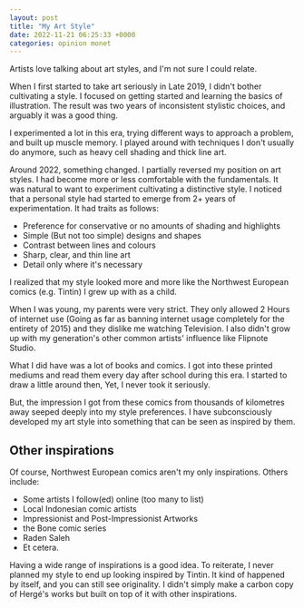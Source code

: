 ```yaml
---
layout: post
title: "My Art Style"
date: 2022-11-21 06:25:33 +0000
categories: opinion monet
---
```


Artists love talking about art styles, and I'm not sure I could relate.

When I first started to take art seriously in Late 2019, I didn't bother cultivating a style. I focused on getting started and learning the basics of illustration. The result was two years of inconsistent stylistic choices, and arguably it was a good thing.

I experimented a lot in this era, trying different ways to approach a problem, and built up muscle memory. I played around with techniques I don't usually do anymore, such as heavy cell shading and thick line art.

Around 2022, something changed. I partially reversed my position on art styles. I had become more or less comfortable with the fundamentals. It was natural to want to experiment cultivating a distinctive style. I noticed that a personal style had started to emerge from 2+ years of experimentation. It had traits as follows:

- Preference for conservative or no amounts of shading and highlights
- Simple (But not too simple) designs and shapes
- Contrast between lines and colours
- Sharp, clear, and thin line art
- Detail only where it's necessary

I realized that my style looked more and more like the Northwest European comics (e.g. Tintin) I grew up with as a child.

When I was young, my parents were very strict. They only allowed 2 Hours of internet use (Going as far as banning internet usage completely for the entirety of 2015) and they dislike me watching Television. I also didn't grow up with my generation's other common artists' influence like Flipnote Studio.

What I did have was a lot of books and comics. I got into these printed mediums and read them every day after school during this era. I started to draw a little around then, Yet, I never took it seriously.

But, the impression I got from these comics from thousands of kilometres away seeped deeply into my style preferences. I have subconsciously developed my art style into something that can be seen as inspired by them.

## Other inspirations

Of course, Northwest European comics aren't my only inspirations. Others include:

- Some artists I follow(ed) online (too many to list)
- Local Indonesian comic artists
- Impressionist and Post-Impressionist Artworks
- the Bone comic series
- Raden Saleh
- Et cetera.

Having a wide range of inspirations is a good idea. To reiterate, I never planned my style to end up looking inspired by Tintin. It kind of happened by itself, and you can still see originality. I didn't simply make a carbon copy of Hergé's works but built on top of it with other inspirations.

